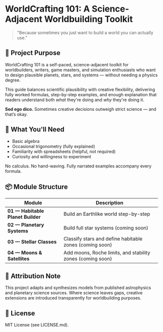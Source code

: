 # WorldCrafting 101: A Science-Adjacent Worldbuilding Toolkit

> "Because sometimes you just want to build a world you can actually use."

## 📘 Project Purpose

WorldCrafting 101 is a self-paced, science-adjacent toolkit for worldbuilders, writers, game masters, and simulation enthusiasts who want to design plausible planets, stars, and systems — without needing a physics degree.

This guide balances scientific plausibility with creative flexibility, delivering fully worked formulas, step-by-step examples, and enough explanation that readers understand both *what* they're doing and *why* they're doing it.

**Sed ego dico.** Sometimes creative decisions outweigh strict science — and that’s okay.

## 🔧 What You'll Need

- Basic algebra
- Occasional trigonometry (fully explained)
- Familiarity with spreadsheets (helpful, not required)
- Curiosity and willingness to experiment

No calculus. No hand-waving. Fully narrated examples accompany every formula.

## 📦 Module Structure

| Module | Description |
|--------|-------------|
| **01 — Habitable Planet Builder** | Build an Earthlike world step-by-step |
| **02 — Planetary Systems** | Build full star systems (coming soon) |
| **03 — Stellar Classes** | Classify stars and define habitable zones (coming soon) |
| **04 — Moons & Satellites** | Add moons, Roche limits, and stability zones (coming soon) |

## 🔖 Attribution Note

This project adapts and synthesizes models from published astrophysics and planetary science sources. Where science leaves gaps, creative extensions are introduced transparently for worldbuilding purposes.

## 📄 License

MIT License (see LICENSE.md).
